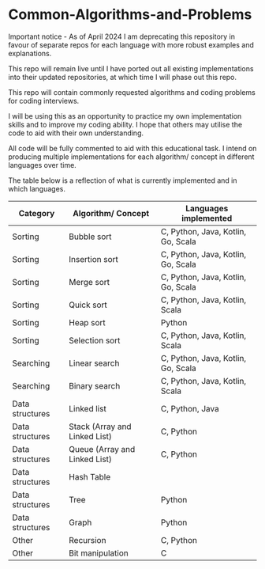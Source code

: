 # Common-Algorithms-and-Problems


Important notice - As of April 2024 I am deprecating this repository in favour of separate repos for each language with more robust examples and explanations.

This repo will remain live until I have ported out all existing implementations into their updated repositories, at which time I will phase out this repo.


This repo will contain commonly requested algorithms and coding problems for coding interviews.

I will be using this as an opportunity to practice my own implementation skills and to improve my coding ability.
I hope that others may utilise the code to aid with their own understanding.

All code will be fully commented to aid with this educational task.
I intend on producing multiple implementations for each algorithm/ concept in different languages over time.

The table below is a reflection of what is currently implemented and in which languages.

| Category | Algorithm/ Concept | Languages implemented |
| -------- | ------------------ | --------------------- |
| Sorting | Bubble sort | C, Python, Java, Kotlin, Go, Scala |
| Sorting | Insertion sort | C, Python, Java, Kotlin, Go, Scala |
| Sorting | Merge sort | C, Python, Java, Kotlin, Go, Scala |
| Sorting | Quick sort | C, Python, Java, Kotlin, Scala |
| Sorting | Heap sort | Python |
| Sorting | Selection sort | C, Python, Java, Kotlin, Scala |
| Searching | Linear search | C, Python, Java, Kotlin, Go, Scala |
| Searching | Binary search | C, Python, Java, Kotlin, Scala |
| Data structures | Linked list | C, Python, Java |
| Data structures | Stack (Array and Linked List) | C, Python |
| Data structures | Queue (Array and Linked List) | C, Python |
| Data structures | Hash Table |  |
| Data structures | Tree | Python |
| Data structures | Graph | Python |
| Other | Recursion | C, Python |
| Other | Bit manipulation | C |

